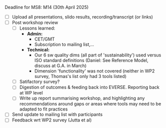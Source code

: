Deadline for MS8: M14 (30th April 2025)

- [ ] Upload all presentations, slido results, recording/transcript (or links)
- [ ] Post workshop review
   - [ ] Lessons learned:
     - **Admin:**
       - CET/GMT
       - Subscription to mailing list,...
     - **Technical:**
       - Our 6 sw quality dims (all part of 'sustainability') used versus ISO standard definitions (Daniel: See Reference Model, discuss at G.A. in March)
       - Dimension 'functionality' was not covered (neither in WP2 survey, Thomas's list only had 3 tools listed)   
   - [ ] Satifactory survey?
   - [ ] Digestion of outcomes & feeding back into EVERSE. Reporting back at WP level
   - [ ] Write up report summarising workshop, and highlighting any recommendations around gaps or areas where tools may need to be adapted to fit practices

- [ ] Send update to mailing list with participants
- [ ] Feedback wrt WP2 survey (Jutta et al)
